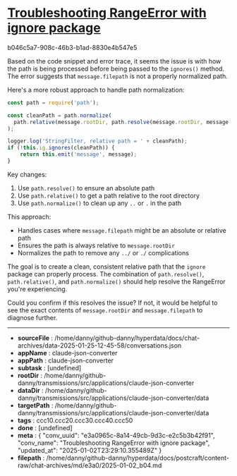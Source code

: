# [Troubleshooting RangeError with ignore package](https://claude.ai/chat/e3a0965c-8a14-49cb-9d3c-e2c5b3b42f91)

b046c5a7-908c-46b3-b1ad-8830e4b547e5

 Based on the code snippet and error trace, it seems the issue is with how the path is being processed before being passed to the `ignores()` method. The error suggests that `message.filepath` is not a properly normalized path.

Here's a more robust approach to handle path normalization:

```javascript
const path = require('path');

const cleanPath = path.normalize(
  path.relative(message.rootDir, path.resolve(message.rootDir, message.filepath))
);

logger.log('StringFilter, relative path = ' + cleanPath);
if (!this.ig.ignores(cleanPath)) {
    return this.emit('message', message);
}
```

Key changes:
1. Use `path.resolve()` to ensure an absolute path
2. Use `path.relative()` to get a path relative to the root directory
3. Use `path.normalize()` to clean up any `..` or `.` in the path

This approach:
- Handles cases where `message.filepath` might be an absolute or relative path
- Ensures the path is always relative to `message.rootDir`
- Normalizes the path to remove any `../` or `./` complications

The goal is to create a clean, consistent relative path that the `ignore` package can properly process. The combination of `path.resolve()`, `path.relative()`, and `path.normalize()` should help resolve the RangeError you're experiencing.

Could you confirm if this resolves the issue? If not, it would be helpful to see the exact contents of `message.rootDir` and `message.filepath` to diagnose further.

---

* **sourceFile** : /home/danny/github-danny/hyperdata/docs/chat-archives/data-2025-01-25-12-45-58/conversations.json
* **appName** : claude-json-converter
* **appPath** : claude-json-converter
* **subtask** : [undefined]
* **rootDir** : /home/danny/github-danny/transmissions/src/applications/claude-json-converter
* **dataDir** : /home/danny/github-danny/transmissions/src/applications/claude-json-converter/data
* **targetPath** : /home/danny/github-danny/transmissions/src/applications/claude-json-converter/data
* **tags** : ccc10.ccc20.ccc30.ccc40.ccc50
* **done** : [undefined]
* **meta** : {
  "conv_uuid": "e3a0965c-8a14-49cb-9d3c-e2c5b3b42f91",
  "conv_name": "Troubleshooting RangeError with ignore package",
  "updated_at": "2025-01-02T23:29:10.355489Z"
}
* **filepath** : /home/danny/github-danny/hyperdata/docs/postcraft/content-raw/chat-archives/md/e3a0/2025-01-02_b04.md